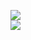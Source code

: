 [![](https://img.shields.io/badge/Made%20With-Github%20Spray-lightgrey.svg?style=for-the-badge&logo=github)](https://github.com/Annihil/github-spray#2897)  
[![](https://i.imgur.com/2DrTn0Z.gif)](https://github.com/Annihil/github-spray)